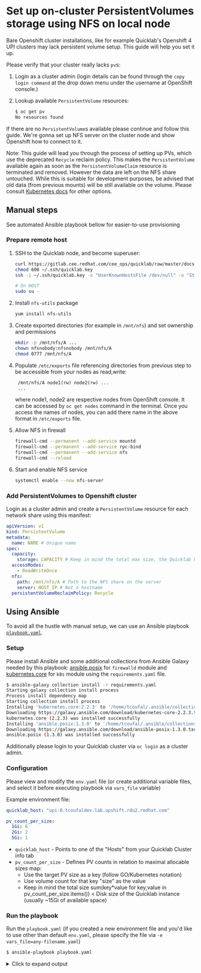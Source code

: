 # Set up on-cluster PersistentVolumes storage using NFS on local node

Bare Openshift cluster installations, like for example Quicklab's Openshift 4 UPI clusters may lack persistent volume setup. This guide will help you set it up.

Please verify that your cluster really lacks `pv`s:

1. Login as a cluster admin (login details can be found through the `copy login command` at the drop down menu under the username at OpenShift console.)
2. Lookup available `PersistentVolume` resources:

   ```bash
   $ oc get pv
   No resources found
   ```

If there are no `PersistentVolume`s available please continue and follow this guide. We're gonna set up NFS server on the cluster node and show Openshift how to connect to it.

Note: This guide will lead you through the process of setting up PVs, which use the deprecated `Recycle` reclaim policy. This makes the `PersistentVolume` available again as soon as the `PersistentVolumeClaim` resource is terminated and removed. However the data are left on the NFS share untouched. While this is suitable for development purposes, be advised that old data (from previous mounts) will be still available on the volume. Please consult [Kubernetes docs](https://kubernetes.io/docs/concepts/storage/persistent-volumes/#reclaiming) for other options.

## Manual steps

See automated Ansible playbook bellow for easier-to-use provisioning

### Prepare remote host

1. SSH to the Quicklab node, and become superuser:

   ```sh
   curl https://gitlab.cee.redhat.com/cee_ops/quicklab/raw/master/docs/quicklab.key --output ~/.ssh/quicklab.key
   chmod 600 ~/.ssh/quicklab.key
   ssh -i ~/.ssh/quicklab.key -o "UserKnownHostsFile /dev/null" -o "StrictHostKeyChecking no" quicklab@HOST

   # On HOST
   sudo su -
   ```

2. Install `nfs-utils` package

   ```sh
   yum install nfs-utils
   ```

3. Create exported directories (for example in `/mnt/nfs`) and set ownership and permissions

   ```sh
   mkdir -p /mnt/nfs/A ...
   chown nfsnobody:nfsnobody /mnt/nfs/A
   chmod 0777 /mnt/nfs/A
   ```

4. Populate `/etc/exports` file referencing directories from previous step to be accessible from your nodes as read,write:

   ```txt
    /mnt/nfs/A node1(rw) node2(rw) ...
    ...
   ```
   where node1, node2 are respective nodes from OpenShift console. It can be accessed by `oc get nodes` command in the terminal. Once you access the names of nodes, you can add there name in the above format in `/etc/exports` file. 

5. Allow NFS in firewall

   ```sh
   firewall-cmd --permanent --add-service mountd
   firewall-cmd --permanent --add-service rpc-bind
   firewall-cmd --permanent --add-service nfs
   firewall-cmd --reload
   ```

6. Start and enable NFS service

   ```sh
   systemctl enable --now nfs-server
   ```

### Add PersistentVolumes to Openshift cluster

Login as a cluster admin and create a `PersistentVolume` resource for each network share using this manifest:

```yaml
apiVersion: v1
kind: PersistentVolume
metadata:
  name: NAME # Unique name
spec:
  capacity:
    storage: CAPACITY # Keep in mind the total max size, the Quicklab host has a disk size of 20Gi total (usually ~15Gi of available and usable space)
  accessModes:
    - ReadWriteOnce
  nfs:
    path: /mnt/nfs/A # Path to the NFS share on the server
    server: HOST_IP # Not a hostname
  persistentVolumeReclaimPolicy: Recycle
```

## Using Ansible

To avoid all the hustle with manual setup, we can use an Ansible playbook [`playbook.yaml`](playbook.yaml).

### Setup

Please install Ansible and some additional collections from Ansible Galaxy needed by this playbook: [ansible.posix](https://galaxy.ansible.com/ansible/posix) for `firewalld` module and [kubernetes.core](https://galaxy.ansible.com/kubernetes/core) for `k8s` module using the `requirements.yaml` file.

```bash
$ ansible-galaxy collection install -r requirements.yaml
Starting galaxy collection install process
Process install dependency map
Starting collection install process
Installing 'kubernetes.core:2.2.3' to '/home/tcoufal/.ansible/collections/ansible_collections/kubernetes/core'
Downloading https://galaxy.ansible.com/download/kubernetes-core-2.2.3.tar.gz to /home/tcoufal/.ansible/tmp/ansible-local-4073sl0jhj1j/tmp9x9w4i_0
kubernetes.core (2.2.3) was installed successfully
Installing 'ansible.posix:1.3.0' to '/home/tcoufal/.ansible/collections/ansible_collections/ansible/posix'
Downloading https://galaxy.ansible.com/download/ansible-posix-1.3.0.tar.gz to /home/tcoufal/.ansible/tmp/ansible-local-4073sl0jhj1j/tmp9x9w4i_0
ansible.posix (1.3.0) was installed successfully
```

Additionally please login to your Quicklab cluster via `oc login` as a cluster admin.

### Configuration

Please view and modify the `env.yaml` file (or create additional variable files, and select it before executing playbook via `vars_file` variable)

Example environment file:

```yaml
quicklab_host: "upi-0.tcoufaldev.lab.upshift.rdu2.redhat.com"

pv_count_per_size:
  1Gi: 6
  2Gi: 2
  5Gi: 1
```

- `quicklab_host` - Points to one of the "Hosts" from your Quicklab Cluster info tab
- `pv_count_per_size` - Defines PV counts in relation to maximal allocable sizes map:
  - Use the target PV size as a key (follow GO/Kubernetes notation)
  - Use volume count for that key "size" as the value
  - Keep in mind the total size sum(key\*value for key,value in pv_count_per_size.items()) < Disk size of the Quicklab instance (usually ~15Gi of available space)

### Run the playbook

Run the `playbook.yaml` (if you created a new environment file and you'd like to use other than default `env.yaml`, please specify the file via `-e vars_file=any-filename.yaml`)

```bash
$ ansible-playbook playbook.yaml
```

<details>
<summary>Click to expand output</summary>

```bash
PLAY [Dynamically create Quicklab host in Ansible] **********************************************************************

TASK [Gathering Facts] **************************************************************************************************
ok: [localhost]

TASK [Load variables file] **********************************************************************************************
ok: [localhost]

TASK [Preprocess the PV count per size map to a flat list] **************************************************************
ok: [localhost]

TASK [Install python dependency] ****************************************************************************************
changed: [localhost]

TASK [Fetch Quicklab certificate] ***************************************************************************************
ok: [localhost]

TASK [Adding host] ******************************************************************************************************
changed: [localhost]

TASK [Get available Openshift nodes] ************************************************************************************
ok: [localhost]

TASK [Preprocess nodes k8s resource response to list of IPs] ************************************************************
ok: [localhost]

PLAY [Setup NFS on Openshift host] **************************************************************************************

TASK [Gathering Facts] **************************************************************************************************
ok: [quicklab]

TASK [Copy localhost variables for easier access] ***********************************************************************
ok: [quicklab]

TASK [Install the NFS server] *******************************************************************************************
ok: [quicklab]

TASK [Create export dirs] ***********************************************************************************************
changed: [quicklab] => (item=['1Gi', 0])
changed: [quicklab] => (item=['1Gi', 1])
changed: [quicklab] => (item=['1Gi', 2])
changed: [quicklab] => (item=['1Gi', 3])
changed: [quicklab] => (item=['1Gi', 4])
changed: [quicklab] => (item=['1Gi', 5])
changed: [quicklab] => (item=['2Gi', 0])
changed: [quicklab] => (item=['2Gi', 1])
changed: [quicklab] => (item=['5Gi', 0])

TASK [Populate /etc/exports file] ***************************************************************************************
changed: [quicklab]

TASK [Allow services in firewall] ***************************************************************************************
changed: [quicklab] => (item=nfs)
changed: [quicklab] => (item=rpc-bind)
changed: [quicklab] => (item=mountd)

TASK [Reload firewall] **************************************************************************************************
changed: [quicklab]

TASK [Enable and start NFS server] **************************************************************************************
changed: [quicklab]

TASK [Reload exports when the server was already started] ***************************************************************
skipping: [quicklab]

PLAY [Create PersistentVolumes in OpenShift] ****************************************************************************

TASK [Gathering Facts] **************************************************************************************************
ok: [localhost]

TASK [Find IPv4 of the host] ********************************************************************************************
ok: [localhost]

TASK [Create PersistentVolume resource] *********************************************************************************
changed: [localhost] => (item=['1Gi', 0])
changed: [localhost] => (item=['1Gi', 1])
changed: [localhost] => (item=['1Gi', 2])
changed: [localhost] => (item=['1Gi', 3])
changed: [localhost] => (item=['1Gi', 4])
changed: [localhost] => (item=['1Gi', 5])
changed: [localhost] => (item=['2Gi', 0])
changed: [localhost] => (item=['2Gi', 1])
changed: [localhost] => (item=['5Gi', 0])

PLAY RECAP **************************************************************************************************************
localhost                  : ok=10   changed=2    unreachable=0    failed=0    skipped=0    rescued=0    ignored=0
quicklab                   : ok=8    changed=5    unreachable=0    failed=0    skipped=1    rescued=0    ignored=0
```

</details>
